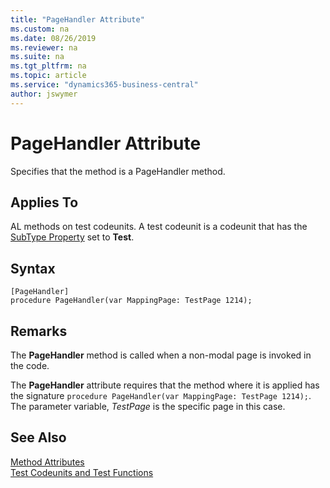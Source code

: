 ```yaml
---
title: "PageHandler Attribute"
ms.custom: na
ms.date: 08/26/2019
ms.reviewer: na
ms.suite: na
ms.tgt_pltfrm: na
ms.topic: article
ms.service: "dynamics365-business-central"
author: jswymer
---
```


# PageHandler Attribute

Specifies that the method is a PageHandler method.

## Applies To  
AL methods on test codeunits. A test codeunit is a codeunit that has the [SubType Property](../properties/devenv-subtype-property.md) set to **Test**. 

## Syntax  
  
```  
[PageHandler]
procedure PageHandler(var MappingPage: TestPage 1214);
```    

## Remarks

The **PageHandler** method is called when a non-modal page is invoked in the code. 

The **PageHandler** attribute requires that the method where it is applied has the signature `procedure PageHandler(var MappingPage: TestPage 1214);`. The parameter variable, *TestPage* is the specific page in this case.

## See Also  
[Method Attributes](devenv-method-attributes.md)  
[Test Codeunits and Test Functions](../devenv-test-codeunits-and-test-methods.md)